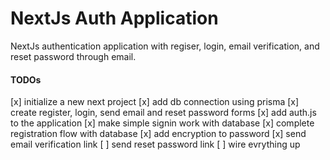 # NextJs Auth Application
NextJs authentication application with regiser, login, email verification, and reset password through email.

#### TODOs
[x] initialize a new next project
[x] add db connection using prisma
[x] create register, login, send email and reset password forms
[x] add auth.js to the application
[x] make simple signin work with database
[x] complete registration flow with database
[x] add encryption to password
[x] send email verification link
[ ] send reset password link
[ ] wire evrything up
